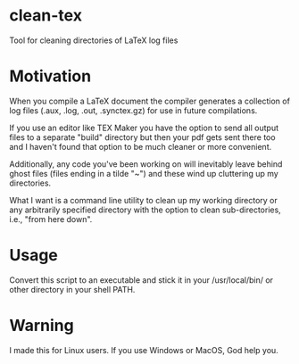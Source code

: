 # clean-tex
Tool for cleaning directories of LaTeX log files


# Motivation
When you compile a LaTeX document the compiler generates a collection of log files (.aux, .log, .out, .synctex.gz) for use in future compilations. 

If you use an editor like TEX Maker you have the option to send all output files to a separate "build" directory but then your pdf gets sent there too and I haven't found that option to be much cleaner or more convenient.

Additionally, any code you've been working on will inevitably leave behind ghost files (files ending in a tilde "~") and these wind up cluttering up my directories.

What I want is a command line utility to clean up my working directory or any arbitrarily specified directory with the option to clean sub-directories, i.e., "from here down".


# Usage
Convert this script to an executable and stick it in your /usr/local/bin/ or other directory in your shell PATH.


# Warning
I made this for Linux users. If you use Windows or MacOS, God help you.
